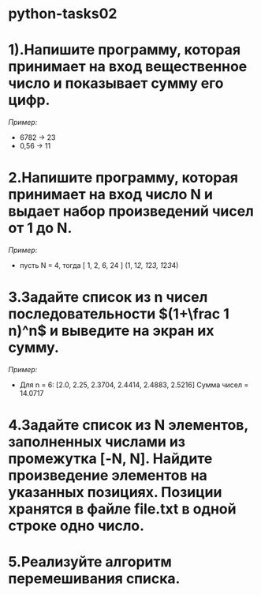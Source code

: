 # python-tasks02

# 1).Напишите программу, которая принимает на вход вещественное число и показывает сумму его цифр.

*Пример:*

- 6782 -> 23
- 0,56 -> 11
# 2.Напишите программу, которая принимает на вход число N и выдает набор произведений чисел от 1 до N.

*Пример:*

- пусть N = 4, тогда [ 1, 2, 6, 24 ] (1, 1*2, 1*2*3, 1*2*3*4)
# 3.Задайте список из n чисел последовательности $(1+\frac 1 n)^n$ и выведите на экран их сумму.

*Пример:*

- Для n = 6:
    [2.0, 2.25, 2.3704, 2.4414, 2.4883, 2.5216]
    Сумма чисел = 14.0717
# 4.Задайте список из N элементов, заполненных числами из промежутка [-N, N]. Найдите произведение элементов на указанных позициях. Позиции хранятся в файле file.txt в одной строке одно число.
# 5.Реализуйте алгоритм перемешивания списка.
